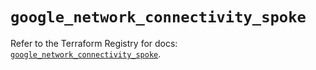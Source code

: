 # `google_network_connectivity_spoke`

Refer to the Terraform Registry for docs: [`google_network_connectivity_spoke`](https://registry.terraform.io/providers/hashicorp/google/6.37.0/docs/resources/network_connectivity_spoke).
